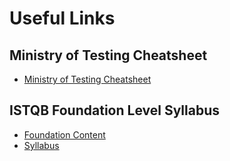 # Useful Links

## Ministry of Testing Cheatsheet
 - [Ministry of Testing Cheatsheet](https://www.ministryoftesting.com/articles/test-heuristics-cheat-sheet)
 

## ISTQB Foundation Level Syllabus
- [Foundation Content](https://istqbfoundation.wordpress.com/)
- [Syllabus](http://istqbfoundation.wikidot.com/)
